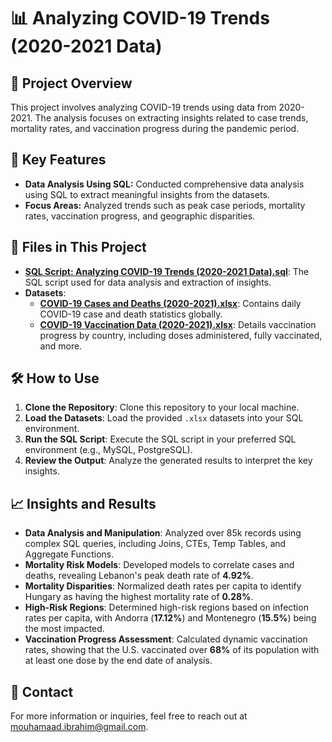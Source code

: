 # 📊 Analyzing COVID-19 Trends (2020-2021 Data)

## 📝 Project Overview
This project involves analyzing COVID-19 trends using data from 2020-2021. The analysis focuses on extracting insights related to case trends, mortality rates, and vaccination progress during the pandemic period.

## 🚀 Key Features
- **Data Analysis Using SQL:** Conducted comprehensive data analysis using SQL to extract meaningful insights from the datasets.
- **Focus Areas:** Analyzed trends such as peak case periods, mortality rates, vaccination progress, and geographic disparities.

## 📂 Files in This Project
- [**SQL Script: Analyzing COVID-19 Trends (2020-2021 Data).sql**](Analyzing%20COVID-19%20Trends%20(2020-2021%20Data).sql): The SQL script used for data analysis and extraction of insights.
- **Datasets**:
  - [**COVID-19 Cases and Deaths (2020-2021).xlsx**](COVID-19%20Cases%20and%20Deaths%20(2020-2021).xlsx): Contains daily COVID-19 case and death statistics globally.
  - [**COVID-19 Vaccination Data (2020-2021).xlsx**](COVID-19%20Vaccination%20Data%20(2020-2021).xlsx): Details vaccination progress by country, including doses administered, fully vaccinated, and more.

## 🛠️ How to Use
1. **Clone the Repository**: Clone this repository to your local machine.
2. **Load the Datasets**: Load the provided `.xlsx` datasets into your SQL environment.
3. **Run the SQL Script**: Execute the SQL script in your preferred SQL environment (e.g., MySQL, PostgreSQL).
4. **Review the Output**: Analyze the generated results to interpret the key insights.

## 📈 Insights and Results
- **Data Analysis and Manipulation**: Analyzed over 85k records using complex SQL queries, including Joins, CTEs, Temp Tables, and Aggregate Functions.
- **Mortality Risk Models**: Developed models to correlate cases and deaths, revealing Lebanon's peak death rate of **4.92%**.
- **Mortality Disparities**: Normalized death rates per capita to identify Hungary as having the highest mortality rate of **0.28%**.
- **High-Risk Regions**: Determined high-risk regions based on infection rates per capita, with Andorra (**17.12%**) and Montenegro (**15.5%**) being the most impacted.
- **Vaccination Progress Assessment**: Calculated dynamic vaccination rates, showing that the U.S. vaccinated over **68%** of its population with at least one dose by the end date of analysis.

## 📧 Contact
For more information or inquiries, feel free to reach out at [mouhamaad.ibrahim@gmail.com](mailto:mouhamaad.ibrahim@gmail.com).

